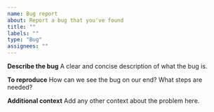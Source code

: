```yaml
---
name: Bug report
about: Report a bug that you've found
title: ""
labels: ""
type: "Bug"
assignees: ""
---
```


**Describe the bug**
A clear and concise description of what the bug is.

**To reproduce**
How can we see the bug on our end? What steps are needed?

**Additional context**
Add any other context about the problem here.
